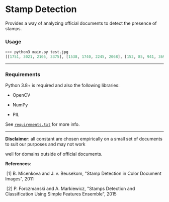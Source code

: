 

# Stamp Detection
Provides a way of analyzing official documents to detect the presence of stamps.

### Usage
```python
>>> python3 main.py test.jpg
[[1751, 3021, 2105, 3375], [1538, 1740, 2245, 2068], [152, 85, 941, 369], [172, 2450, 1080, 2945]]
```
---
### Requirements
Python 3.8+ is required and also the following libraries:
- OpenCV

- NumPy

- PIL

See [`requirements.txt`](requirements.txt) for more info.

---
**Disclaimer**: all constant are chosen empirically on a small set of documents to suit our purposes and may not work

well for domains outside of official documents.

**References**:

​    [1] B. Micenkova and J. v. Beusekom, "Stamp Detection in Color Document Images", 2011

​    [2] P. Forczmanski and A. Markiewicz, "Stamps Detection and Classification Using Simple Features Ensemble", 2015